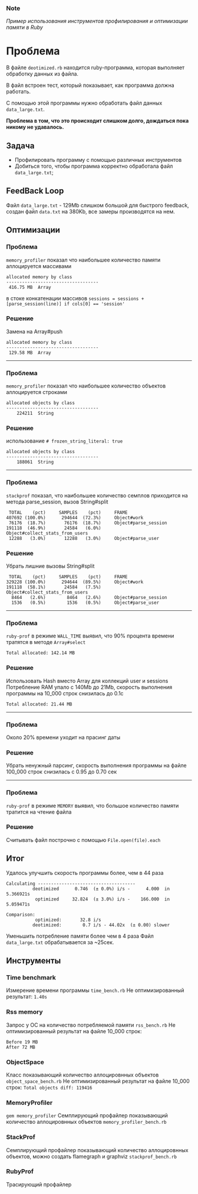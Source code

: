 ### Note
*Пример использования инструментов профилирования и оптимизации памяти в Ruby*

# Проблема
В файле `deotimized.rb` находится ruby-программа, которая выполняет обработку данных из файла.

В файл встроен тест, который показывает, как программа должна работать.

С помощью этой программы нужно обработать файл данных `data_large.txt`.

**Проблема в том, что это происходит слишком долго, дождаться пока никому не удавалось.**


## Задача
- Профилировать программу с помощью различных инструментов
- Добиться того, чтобы программа корректно обработала файл `data_large.txt`;


## FeedBack Loop
Файл `data_large.txt` - 129Mb слишком большой для быстрого feedback, создан файл `data.txt` на 380Kb, все замеры производятся на нем.

## Оптимизации


### Проблема
`memory_profiler` показал что наибольшее количество памяти аллоцируется массивами
```
allocated memory by class
-----------------------------------
 416.75 MB  Array
```
в стоке конкатенации массивов `sessions = sessions + [parse_session(line)] if cols[0] == 'session'`
### Решение
Замена на Array#push
```
allocated memory by class
-----------------------------------
 129.58 MB  Array
```
---
### Проблема
`memory_profiler` показал что наибольшее количество объектов аллоцируется строками
```
allocated objects by class
-----------------------------------
    224211  String
```
### Решение
использование `# frozen_string_literal: true`
```
allocated objects by class
-----------------------------------
    188061  String
```
---
### Проблема
`stackprof` показал, что наибольшее количество семплов приходится на метода parse_session, вызов String#split
```
 TOTAL    (pct)     SAMPLES    (pct)     FRAME
407692 (100.0%)      294644  (72.3%)     Object#work
 76176  (18.7%)       76176  (18.7%)     Object#parse_session
191118  (46.9%)       24584   (6.0%)     Object#collect_stats_from_users
 12288   (3.0%)       12288   (3.0%)     Object#parse_user
```
### Решение
Убрать лишние вызовы String#split
```
 TOTAL    (pct)     SAMPLES    (pct)     FRAME
329228 (100.0%)      294644  (89.5%)     Object#work
191118  (58.1%)       24584   (7.5%)     Object#collect_stats_from_users
  8464   (2.6%)        8464   (2.6%)     Object#parse_session
  1536   (0.5%)        1536   (0.5%)     Object#parse_user
```
---
### Проблема
`ruby-prof` в режиме `WALL_TIME` выявил, что 90% процента времени тратятся в методе `Array#select`
```
Total allocated: 142.14 MB
```
### Решение
Использовать Hash вместо Array для коллекций user и sessions
Потребление RAM упало c 140Mb до 21Mb, скорость выполнения программы на 10_000 строк снизилась до
0.1c
```
Total allocated: 21.44 MB
```
---
### Проблема
Около 20% времени уходит на прасинг даты
### Решение
Убрать ненужный парсинг, скорость выполнения программы на файле 100_000 строк снизилась с 0.95 до
0.70 сек

---
### Проблема
`ruby-prof` в режиме `MEMORY` выявил, что большое количество памяти тратится на чтение файла
### Решение
Считывать файл построчно с помощью `File.open(file).each`
## Итог
Удалось улучшить скорость программы более, чем в 44 раза
```
Calculating -------------------------------------
          deotimized      0.746  (± 0.0%) i/s -      4.000  in   5.366921s
           optimized     32.824  (± 3.0%) i/s -    166.000  in   5.059471s

Comparison:
           optimized:       32.8 i/s
          deotimized:        0.7 i/s - 44.02x  (± 0.00) slower

```
Уменьшить потребление памяти более чем в 4 раза
Файл `data_large.txt` обрабатывается за ~25сек.

## Инструменты

### Time benchmark
Измерение времени программы `time_bench.rb`
Не оптимизированный результат: `1.40s`

### Rss memory
Запрос у ОС на количество потребляемой памяти `rss_bench.rb`
Не оптимизированный результат на файле 10_000 строк:
```
Before 19 MB
After 72 MB
```

### ObjectSpace
Класс показывающий количество аллоцировнных объектов `object_space_bench.rb`
Не оптимизированный результат на файле 10_000 строк: `Total objects diff: 119416`

### MemoryProfiler
`gem memory_profiler`
Семплирующий профайлер показывающий количество аллоцировнных объектов `memory_profiler_bench.rb`

### StackProf
Семплирующий профайлер показывающий количество аллоцировнных объектов, можно создать flamegraph и graphviz
`stackprof_bench.rb`

### RubyProf
Трасирующий профайлер



